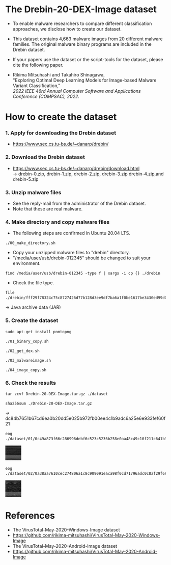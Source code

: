 # The Drebin-20-DEX-Image dataset

* To enable malware researchers to compare different classification approaches, we disclose how to create our dataset.

* This dataset contains 4,663 malware images from 20 different malware families. The original malware binary programs are included in the Drebin dataset. 

* If your papers use the dataset or the script-tools for the dataset, please cite the following paper.

* Rikima Mitsuhashi and Takahiro Shinagawa, <br>
"Exploring Optimal Deep Learning Models for Image-based Malware Variant Classification,"<br>
*2022 IEEE 46rd Annual Computer Software and Applications Conference (COMPSAC), 2022.*

# How to create the dataset
### 1. Apply for downloading the Drebin dataset

* https://www.sec.cs.tu-bs.de/~danarp/drebin/

### 2. Download the Drebin dataset 

* https://www.sec.cs.tu-bs.de/~danarp/drebin/download.html <br>
-> drebin-0.zip, drebin-1.zip, drebin-2.zip, drebin-3.zip drebin-4.zip,and drebin-5.zip

### 3. Unzip malware files
* See the reply-mail from the administrator of the Drebin dataset.
* Note that these are real malware.

### 4. Make directory and copy malware files
* The following steps are confirmed in Ubuntu 20.04 LTS.
```
./00_make_directory.sh
```
* Copy your unzipped malware files to "drebin" directory.
* "/media/user/usb/drebin-012345" should be changed to suit your environment.
```
find /media/user/usb/drebin-012345 -type f | xargs -i cp {} ./drebin
```


* Check the file type. 
```
file ./drebin/fff29f78324c75c8727426d77b128d3ee9df7ba6a1f0be1617be3430ed99d050
```
  -> Java archive data (JAR)

### 5. Create the dataset
```
sudo apt-get install pnmtopng
```
```
./01_binary_copy.sh
```
```
./02_get_dex.sh
```
```
./03_malwareimage.sh
```
```
./04_image_copy.sh
```


### 6. Check the results
```
tar zcvf Drebin-20-DEX-Image.tar.gz ./dataset
```
```
sha256sum ./Drebin-20-DEX-Image.tar.gz
```
-> dc84b7651b67cd6ea0b20dd5e025b972fb00ee4c1b9adc6a25e6e933fef60f21
```
eog ./dataset/01/0c49a873f66c286996debf6c523c5236b258e0aa48c49c10f211c641b3bcb7c0.dex.png
```
<img src="./sample01.jpg" width=10%>

```
eog ./dataset/02/0a38aa7610cec274806a1c8c909091eaca98f0cd71796adc0c8af29f693ad253.dex.png
```
<img src="./sample02.jpg" width=10%>

# References
* The VirusTotal-May-2020-Windows-Image dataset
* https://github.com/rikima-mitsuhashi/VirusTotal-May-2020-Windows-Image
* The VirusTotal-May-2020-Android-Image dataset
* https://github.com/rikima-mitsuhashi/VirusTotal-May-2020-Android-Image
